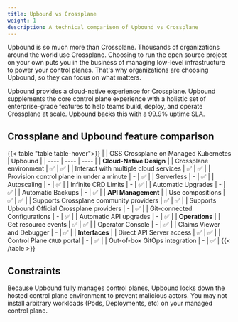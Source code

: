 ```yaml
---
title: Upbound vs Crossplane
weight: 1
description: A technical comparison of Upbound vs Crossplane
---
```


Upbound is so much more than Crossplane. Thousands of organizations around the world use Crossplane. Choosing to run the open source project on your own puts you in the business of managing low-level infrastructure to power your control planes. That's why organizations are choosing Upbound, so they can focus on what matters.

Upbound provides a cloud-native experience for Crossplane. Upbound supplements the core control plane experience with a holistic set of enterprise-grade features to help teams build, deploy, and operate Crossplane at scale. Upbound backs this with a 99.9% uptime SLA.

## Crossplane and Upbound feature comparison

{{< table "table table-hover">}}
|                                                | OSS Crossplane on Managed Kubernetes | Upbound |
| ----                                           | ----                                 | ----    |
| **Cloud-Native Design**                        |
| Crossplane environment                         | ✅                                    | ✅       |
| Interact with multiple cloud services          | ✅                                    | ✅       |
| Provision control plane in under a minute      | -                                    | ✅       |
| Serverless                                     | -                                    | ✅       |
| Autoscaling                                    | -                                    | ✅       |
| Infinite CRD Limits                            | -                                    | ✅       |
| Automatic Upgrades                             | -                                    | ✅       |
| Automatic Backups                              | -                                    | ✅       |
| **API Management**                             |
| Use compositions                               | ✅                                    | ✅       |
| Supports Crossplane community providers        | ✅                                    | ✅       |
| Supports Upbound Official Crossplane providers | -                                    | ✅       |
| Git-connected Configurations                   | -                                    | ✅       |
| Automatic API upgrades                         | -                                    | ✅       |
| **Operations**                                 |
| Get resource events                            | ✅                                    | ✅       |
| Operator Console                               | -                                    | ✅       |
| Claims Viewer and Debugger                       | -                                    | ✅       |
| **Interfaces**                                 |
| Direct API Server access                       | ✅                                    | ✅       |
| Control Plane `CRUD` portal                      | -                                    | ✅       |
| Out-of-box GitOps integration                  | -                                    | ✅       |
{{< /table >}}

## Constraints

Because Upbound fully manages control planes, Upbound locks down the hosted control plane environment to prevent malicious actors. You may not install arbitrary workloads (Pods, Deployments, etc) on your managed control plane.
